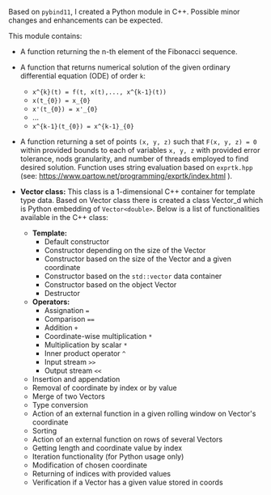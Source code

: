 Based on `pybind11`, I created a Python module in C++. Possible minor changes and enhancements can be expected.

This module contains:

- A function returning the n-th element of the Fibonacci sequence.

- A function that returns numerical solution of the given ordinary differential equation (ODE) of order `k`:
   - `x^{k}(t) = f(t, x(t),..., x^{k-1}(t))`
   - `x(t_{0}) = x_{0}`
   - `x'(t_{0}) = x'_{0}`
   - ...
   - `x^{k-1}(t_{0}) = x^{k-1}_{0}`

- A function returning a set of points `(x, y, z)` such that `F(x, y, z) = 0` within provided bounds to each of variables `x, y, z` with provided error tolerance, nods granularity, and number of threads
  employed to find desired solution. Function uses string evaluation based on `exprtk.hpp` (see: https://www.partow.net/programming/exprtk/index.html ). 

- **Vector class:** This class is a 1-dimensional  C++ container for template type data. Based on Vector class there is created a class Vector_d which is Python embedding of `Vector<double>`. Below is a list of functionalities available in the C++ class:
  - **Template:**
    - Default constructor
    - Constructor depending on the size of the Vector
    - Constructor based on the size of the Vector and a given coordinate
    - Constructor based on the `std::vector` data container
    - Constructor based on the object Vector
    - Destructor
  - **Operators:**
    - Assignation `=`
    - Comparison `==`
    - Addition `+`
    - Coordinate-wise multiplication `*`
    - Multiplication by scalar `*`
    - Inner product operator `^`
    - Input stream `>>`
    - Output stream `<<`
  - Insertion and appendation
  - Removal of coordinate by index or by value
  - Merge of two Vectors
  - Type conversion
  - Action of an external function in a given rolling window on Vector's coordinate
  - Sorting
  - Action of an external function on rows of several Vectors
  - Getting length and coordinate value by index
  - Iteration functionality (for Python usage only)
  - Modification of chosen coordinate
  - Returning of indices with provided values
  - Verification if a Vector has a given value stored in coords
